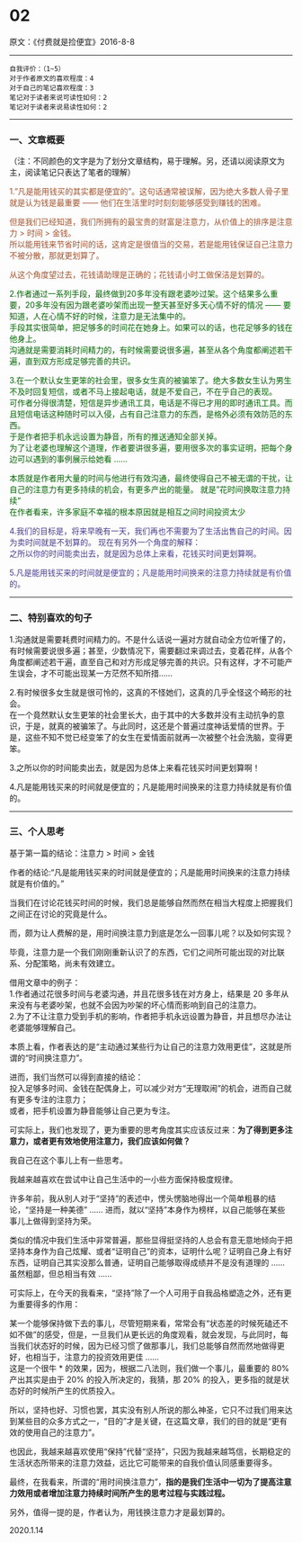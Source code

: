 # 02

原文：《付费就是捡便宜》2016-8-8  

<hr>

```
自我评价：（1~5）
对于作者原文的喜欢程度：4
对于自己的笔记喜欢程度：3
笔记对于读者来说可读性如何：2
笔记对于读者来说易读性如何：2
```

<hr>

### 一、文章概要   

（注：不同颜色的文字是为了划分文章结构，易于理解。另，还请以阅读原文为主，阅读笔记只表达了笔者的理解）  

<font color=#A0522D>1.”凡是能用钱买的其实都是便宜的”。这句话通常被误解，因为绝大多数人骨子里就是认为钱是最重要 —— 他们在生活里时时刻刻能够感受到赚钱的困难。  

但是我们已经知道，我们所拥有的最宝贵的财富是注意力，从价值上的排序是注意力 > 时间 > 金钱。  
所以能用钱来节省时间的话，这肯定是很值当的交易，若是能用钱保证自己注意力不被分散，那就更划算了。  

从这个角度望过去，花钱请助理是正确的；花钱请小时工做保洁是划算的。 </font>  

<font color=#006400>2.作者通过一系列手段，最终做到20多年没有跟老婆吵过架。这个结果多么重要，20多年没有因为跟老婆吵架而出现一整天甚至好多天心情不好的情况 —— 要知道，人在心情不好的时候，注意力是无法集中的。  
手段其实很简单，把足够多的时间花在她身上。如果可以的话，也花足够多的钱在他身上。  
沟通就是需要消耗时间精力的，有时候需要说很多遍，甚至从各个角度都阐述若干遍，直到双方形成足够完善的共识。  

3.在一个默认女生更笨的社会里，很多女生真的被骗笨了。绝大多数女生认为男生不及时回复短信，或者不马上接起电话，就是不爱自己，不在乎自己的表现。  
可作者分得很清楚，短信是异步通讯工具，电话是不得已才用的即时通讯工具。而且短信电话这种随时可以入侵，占有自己注意力的东西，是格外必须有效防范的东西。  
于是作者把手机永远设置为静音，所有的推送通知全部关掉。  
为了让老婆也理解这个道理，作者要讲很多遍，要用很多次的事实证明，把每个身边可以遇到的事例展示给她看 ……  

本质就是作者用大量的时间与他进行有效沟通，最终使得自己不被无谓的干扰，让自己的注意力有更多持续的机会，有更多产出的能量。
就是”花时间换取注意力持续”  
在作者看来，许多家庭不幸福的根本原因就是相互之间时间投资太少  
 </font>

<font color=#483D8B>4.我们的目标是，将来早晚有一天，我们再也不需要为了生活出售自己的时间。因为卖时间就是不划算的。
现在有另外一个角度的解释：  
之所以你的时间能卖出去，就是因为总体上来看，花钱买时间更划算啊。  

5.凡是能用钱买来的时间就是便宜的；凡是能用时间换来的注意力持续就是有价值的。 </font>  

<hr>

### 二、特别喜欢的句子  

1.沟通就是需要耗费时间精力的。不是什么话说一遍对方就自动全方位听懂了的，有时候需要说很多遍；甚至，少数情况下，需要翻过来调过去，变着花样，从各个角度都阐述若干遍，直至自己和对方形成足够完善的共识。只有这样，才不可能产生误会，才不可能出现某一方茫然不知所措……  

2.有时候很多女生就是很可怜的，这真的不怪她们，这真的几乎全怪这个畸形的社会。  
在一个竟然默认女生更笨的社会里长大，由于其中的大多数并没有主动抗争的意识，于是，就真的被骗笨了。与此同时，这还是个普遍过度神话爱情的世界。于是，这些不知不觉已经变笨了的女生在爱情面前就再一次被整个社会洗脑，变得更笨。  

3.之所以你的时间能卖出去，就是因为总体上来看花钱买时间更划算啊！  

4.凡是能用钱买来的时间就是便宜的；凡是能用时间换来的注意力持续就是有价值的。  

<hr>

### 三、个人思考  

基于第一篇的结论：注意力 > 时间 > 金钱  

作者的结论:“凡是能用钱买来的时间就是便宜的；凡是能用时间换来的注意力持续就是有价值的。”  

当我们在讨论花钱买时间的时候，我们总是能够自然而然在相当大程度上把握我们之间正在讨论的究竟是什么。  

而，颇为让人费解的是，用时间换注意力到底是怎么一回事儿呢？以及如何实现？  

毕竟，注意力是一个我们刚刚重新认识了的东西，它们之间所可能出现的对比联系、分配策略，尚未有效建立。  

借用文章中的例子：  
1.作者通过花很多时间与老婆沟通，并且花很多钱在对方身上，结果是 20 多年从来没有与老婆吵架，也就不会因为吵架的坏心情而影响到自己的注意力。  
2.为了不让注意力受到手机的影响，作者把手机永远设置为静音，并且想尽办法让老婆能够理解自己。  

本质上看，作者表达的是“主动通过某些行为让自己的注意力效用更佳”，这就是所谓的“时间换注意力”。  

进而，我们当然可以得到直接的结论：  
投入足够多时间、金钱在配偶身上，可以减少对方“无理取闹”的机会，进而自己就有更多专注的注意力；  
或者，把手机设置为静音能够让自己更为专注。  

可实际上，我们也发现了，更为重要的思考角度其实应该反过来：**为了得到更多注意力，或者更有效地使用注意力，我们应该如何做？**  

我自己在这个事儿上有一些思考。  

我越来越喜欢在尝试中让自己生活中的一小些方面保持极度规律。  

许多年前，我从别人对于“坚持”的表述中，愣头愣脑地得出一个简单粗暴的结论，“坚持是一种美德” …… 进而，就以“坚持”本身作为榜样，以自己能够在某些事儿上做得到坚持为荣。  

类似的情况中我们生活中非常普遍，那些显得挺坚持的人总会有意无意地倾向于把坚持本身作为自己炫耀、或者“证明自己”的资本，证明什么呢？证明自己身上有好东西，证明自己其实没那么普通，证明自己能够取得成绩并不是没有道理的 …… 虽然粗鄙，但总相当有效 ……  

可实际上，在今天的我看来，“坚持”除了一个人可用于自我品格塑造之外，还有更为重要得多的作用：  

某一个能够保持做下去的事儿，尽管短期来看，常常会有“状态差的时候死磕还不如不做”的感受，但是，一旦我们从更长远的角度观看，就会发现，与此同时，每当我们状态好的时候，因为已经习惯了做那事儿，我们总能够自然而然地做得更好，也相当于，注意力的投资效用更佳 ……  
这是一个很牛 * 的效果，因为，根据二八法则，我们做一个事儿，最重要的 80% 产出其实是由于 20% 的投入所决定的，我猜，那 20% 的投入，更多指的就是状态好的时候所产生的优质投入。  

所以，坚持也好、习惯也罢，其实没有别人所说的那么神圣，它只不过我们用来达到某些目的众多方式之一，“目的”才是关键，在这篇文章，我们的目的就是“更有效的使用自己的注意力”。  

也因此，我越来越喜欢使用“保持”代替“坚持”，只因为我越来越笃信，长期稳定的生活状态所带来的注意力效益，远比它可能带来的自我价值认同感重要得多。  

最终，在我看来，所谓的“用时间换注意力”，**指的是我们生活中一切为了提高注意力效用或者增加注意力持续时间所产生的思考过程与实践过程。**  

另外，值得一提的是，作者认为，用钱换注意力才是最划算的。  

2020.1.14